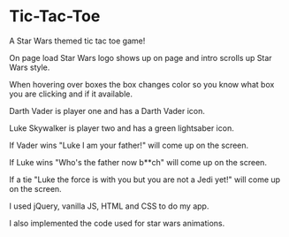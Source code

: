 # Tic-Tac-Toe

A Star Wars themed tic tac toe game! 

On page load Star Wars logo shows up on page and intro scrolls up Star Wars style. 

When hovering over boxes the box changes color so you know what box you are clicking and if it available. 

Darth Vader is player one and has a Darth Vader icon. 

Luke Skywalker is player two and has a green lightsaber icon.

If Vader wins "Luke I am your father!" will come up on the screen. 

If Luke wins "Who's the father now b**ch" will come up on the screen.

If a tie "Luke the force is with you but you are not a Jedi yet!" will come up on the screen. 

I used jQuery, vanilla JS, HTML and CSS to do my app. 

I also implemented the code used for star wars animations. 

